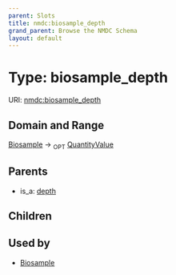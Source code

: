 ```yaml
---
parent: Slots
title: nmdc:biosample_depth
grand_parent: Browse the NMDC Schema
layout: default
---
```


# Type: biosample_depth




URI: [nmdc:biosample_depth](https://microbiomedata/meta/biosample_depth)

## Domain and Range

[Biosample](Biosample.md) ->  <sub>OPT</sub> [QuantityValue](QuantityValue.md)

## Parents

 *  is_a: [depth](depth.md)

## Children


## Used by

 * [Biosample](Biosample.md)
